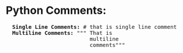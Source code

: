 # Python Comments:
  <pre>
  <b>Single Line Comments:</b> # that is single line comment
  <b>Multiline Comments:</b> """ That is
                          multiline
                          comments"""
  </pre>

